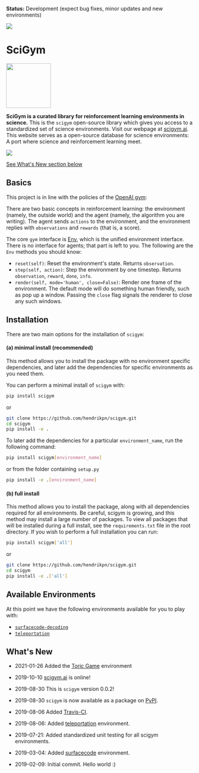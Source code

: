 **Status:** Development (expect bug fixes, minor updates and new
environments)

<a href="https://unitary.fund/">
    <img src="https://img.shields.io/badge/Supported%20By-UNITARY%20FUND-brightgreen.svg?style=for-the-badge"
    />
</a>

# SciGym

<a href="https://www.scigym.net">
    <img src="https://raw.githubusercontent.com/HendrikPN/scigym/master/assets/scigym-logo.png" width="120px" align="bottom"
    />
</a>

**SciGym is a curated library for reinforcement learning environments in science.**
This is the `scigym` open-source library which gives you access to a standardized set of science environments.
Visit our webpage at [scigym.ai]. This website serves as a open-source database for science environments: A port where science and reinforcement learning meet.

<a href="https://travis-ci.org/HendrikPN/scigym">
    <img src="https://travis-ci.org/HendrikPN/scigym.svg?branch=master" align="bottom"
    />
</a>

[See What's New section below](#whats-new)

## Basics

This project is in line with the policies of the [OpenAI gym]:

There are two basic concepts in reinforcement learning: the environment
(namely, the outside world) and the agent (namely, the algorithm you are
writing). The agent sends `actions` to the environment, and
the environment replies with `observations` and
`rewards` (that is, a score).

The core `gym` interface is [Env], which is the unified
environment interface. There is no interface for agents; that part is
left to you. The following are the `Env` methods you should know:

* `reset(self)`: Reset the environment's state. Returns `observation`.
* `step(self, action)`: Step the environment by one timestep. Returns `observation`, `reward`, `done`, `info`.
* `render(self, mode='human', close=False)`: Render one frame of the environment. The default mode will do something human friendly, such as pop up a window. Passing the `close` flag signals the renderer to close any such windows.

## Installation

There are two main options for the installation of `scigym`:

#### (a) minimal install (recommended)

This method allows you to install the package with no environment specific dependencies, and later add the dependencies for specific environments as you need them.

You can perform a minimal install of `scigym` with:

  ```sh
  pip install scigym
  ```
or
  ```sh
  git clone https://github.com/hendrikpn/scigym.git
  cd scigym
  pip install -e .
  ```

To later add the dependencies for a particular `environment_name`, run the following command:

  ```sh
  pip install scigym[environment_name]
  ```
or from the folder containing `setup.py`
  ```sh
  pip install -e .[environment_name]
  ```

#### (b) full install

This method allows you to install the package, along with all dependencies required for all environments. Be careful, scigym is growing, and this method may install a large number of packages. To view all packages that will be installed during a full install, see the `requirements.txt` file in the root directory. If you wish to perform a full installation you can run:

  ```sh
  pip install scigym['all']
  ```
or
  ```sh
  git clone https://github.com/hendrikpn/scigym.git
  cd scigym
  pip install -e .['all']
  ```

## Available Environments

At this point we have the following environments available for you to play with:

- [`surfacecode-decoding`](https://github.com/HendrikPN/scigym/tree/master/scigym/envs/quantum_physics/quantum_computing/surfacecode_decoding)
- [`teleportation`](https://github.com/HendrikPN/scigym/tree/master/scigym/envs/quantum_physics/quantum_computing/teleportation)

## What's New

- 2021-01-26 Added the [Toric Game](https://github.com/HendrikPN/scigym/tree/master/scigym/envs/quantum_physics/quantum_computing/toricgame) environment
- 2019-10-10 [scigym.ai] is online!
- 2019-08-30 This is `scigym` version 0.0.2!
- 2019-08-30 `scigym` is now available as a package on [PyPI](https://pypi.org/project/scigym/).
- 2019-08-06 Added [Travis-CI](https://travis-ci.org/HendrikPN/scigym).
- 2019-08-06: Added [teleportation](https://github.com/HendrikPN/scigym/tree/master/scigym/envs/quantum_physics/quantum_computing/teleportation) environment.
- 2019-07-21: Added standardized unit testing for all scigym environments.
- 2019-03-04: Added <a href="https://github.com/R-Sweke/gym-surfacecode">surfacecode</a> environment.
- 2019-02-09: Initial commit. Hello world :)

  [image]: https://img.shields.io/badge/Supported%20By-UNITARY%20FUND-brightgreen.svg?style=for-the-badge
  [OpenAI gym]: https://github.com/openai/gym
  [scigym.ai]: https://www.scigym.net
  [Env]: https://github.com/openai/gym/blob/master/gym/core.py
